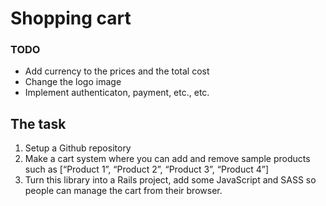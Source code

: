 # Shopping cart

### TODO

* Add currency to the prices and the total cost
* Change the logo image
* Implement authenticaton, payment, etc., etc.

## The task

1. Setup a Github repository
1. Make a cart system where you can add and remove sample products such as
[“Product 1”, “Product 2”, “Product 3”, “Product 4”]
1. Turn this library into a Rails project, add some JavaScript and SASS so people can manage the cart from their browser.
